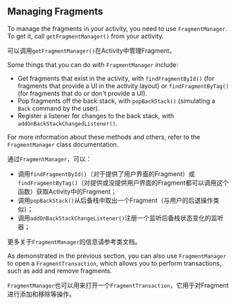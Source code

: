 
## Managing Fragments

To manage the fragments in your activity, you need to use `FragmentManager`. 
To get it, call `getFragmentManager()` from your activity.

可以调用`getFragmentManager()`在Activity中管理Fragment。

Some things that you can do with `FragmentManager` include:
- Get fragments that exist in the activity, with `findFragmentById()` 
  (for fragments that provide a UI in the activity layout) or `findFragmentByTag()` 
  (for fragments that do or don't provide a UI).
- Pop fragments off the back stack, with `popBackStack()` (simulating a `Back` command by the user).
- Register a listener for changes to the back stack, with `addOnBackStackChangedListener()`.

For more information about these methods and others, refer to the `FragmentManager` class documentation.

通过`FragmentManager`，可以：
- 调用`findFragmentById()`（对于提供了用户界面的Fragment）或
  `findFragmentByTag()`（对提供或没提供用户界面的Fragment都可以调用这个函数）获取Activity中的Fragment；
- 调用`popBackStack()`从后备栈中取出一个Fragment（与用户的后退操作类似）；
- 调用`addOnBackStackChangeListener()`注册一个监听后备栈状态变化的监听器；

更多关于`FragmentManager`的信息请参考类文档。

As demonstrated in the previous section, you can also use `FragmentManager` to open a `FragmentTransaction`, 
which allows you to perform transactions, such as add and remove fragments.

`FragmentManager`也可以用来打开一个`FragmentTransaction`，它用于对Fragment进行添加和移除等操作。

